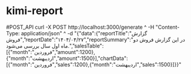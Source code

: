 # kimi-report

#POST_API
curl -X POST http://localhost:3000/generate ^
  -H "Content-Type: application/json" ^
  -d "{\"data\":{\"reportTitle\":\"گزارش فروش\",\"reportDate\":\"۱۴۰۴/۰۴/۲۷\",\"reportSummary\":\"در این گزارش فروش دو ماه اول سال بررسی می‌شود.\",\"salesTable\":[{\"month\":\"فروردین\",\"amount\":1200},{\"month\":\"اردیبهشت\",\"amount\":1500}],\"chartData\":[{\"month\":\"فروردین\",\"sales\":1200},{\"month\":\"اردیبهشت\",\"sales\":1500}]}}"